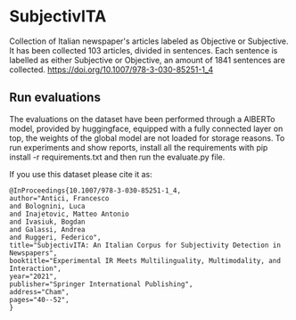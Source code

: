 # SubjectivITA
Collection of Italian newspaper's articles labeled as Objective or Subjective.
It has been collected 103 articles, divided in sentences. 
Each sentence is labelled as either Subjective or Objective, an amount of 1841 sentences are collected.
https://doi.org/10.1007/978-3-030-85251-1_4
## Run evaluations 
The evaluations on the dataset have been performed through a AlBERTo model, provided by huggingface, equipped with a fully connected layer on top, the weights of the global model are not loaded for storage reasons.
To run experiments and show reports, install all the requirements with pip install -r requirements.txt and then run the evaluate.py file.

If you use this dataset please cite it as:
```
@InProceedings{10.1007/978-3-030-85251-1_4,
author="Antici, Francesco
and Bolognini, Luca
and Inajetovic, Matteo Antonio
and Ivasiuk, Bogdan
and Galassi, Andrea
and Ruggeri, Federico",
title="SubjectivITA: An Italian Corpus for Subjectivity Detection in Newspapers",
booktitle="Experimental IR Meets Multilinguality, Multimodality, and Interaction",
year="2021",
publisher="Springer International Publishing",
address="Cham",
pages="40--52",
}
```




